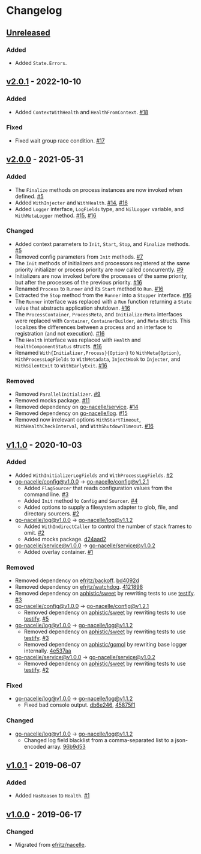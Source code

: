 # Changelog

## [Unreleased]

### Added

- Added `State.Errors`.

## [v2.0.1] - 2022-10-10

### Added

- Added `ContextWithHealth` and `HealthFromContext`. [#18](https://github.com/go-nacelle/process/pull/18)

### Fixed

- Fixed wait group race condition. [#17](https://github.com/go-nacelle/process/pull/17)

## [v2.0.0] - 2021-05-31

### Added

- The `Finalize` methods on process instances are now invoked when defined. [#5](https://github.com/go-nacelle/process/pull/5)
- Added `WithInjecter` and `WithHealth`. [#14](https://github.com/go-nacelle/process/pull/14), [#16](https://github.com/go-nacelle/process/pull/16)
- Added `Logger` interface, `LogFields` type, and `NilLogger` variable, and `WithMetaLogger` method. [#15](https://github.com/go-nacelle/process/pull/15), [#16](https://github.com/go-nacelle/process/pull/16)

### Changed

- Added context parameters to `Init`, `Start`, `Stop`, and `Finalize` methods. [#5](https://github.com/go-nacelle/process/pull/5)
- Removed config parameters from `Init` methods. [#7](https://github.com/go-nacelle/process/pull/7)
- The `Init` methods of initializers and processors registered at the same priority initializer or process priority are now called concurrently. [#9](https://github.com/go-nacelle/process/pull/9)
- Initializers are now invoked before the processes of the same priority, but after the processes of the previous priority. [#16](https://github.com/go-nacelle/process/pull/16)
- Renamed `Process` to `Runner` and its `Start` method to `Run`. [#16](https://github.com/go-nacelle/process/pull/16)
- Extracted the `Stop` method from the `Runner` into a `Stopper` interface. [#16](https://github.com/go-nacelle/process/pull/16)
- The `Runner` interface was replaced with a `Run` function returning a `State` value that abstracts application shutdown. [#16](https://github.com/go-nacelle/process/pull/16)
- The `ProcessContainer`, `ProcessMeta`, and `InitializerMeta` interfaces were replaced with `Container`, `ContainerBuilder`, and `Meta` structs. This localizes the differences between a process and an interface to registration (and not execution). [#16](https://github.com/go-nacelle/process/pull/16)
- The `Health` interface was replaced with `Health` and `HealthComponentStatus` structs. [#16](https://github.com/go-nacelle/process/pull/16)
- Renamed `With{Initializer,Process}{Option}` to `WithMeta{Option}`, `WithProcessLogFields` to `WithMetadata`, `InjectHook` to `Injecter`, and `WithSilentExit` to `WithEarlyExit`. [#16](https://github.com/go-nacelle/process/pull/16)

### Removed

- Removed `ParallelInitializer`. [#9](https://github.com/go-nacelle/process/pull/9)
- Removed mocks package. [#11](https://github.com/go-nacelle/process/pull/11)
- Removed dependency on [go-nacelle/service](https://github.com/go-nacelle/service). [#14](https://github.com/go-nacelle/process/pull/14)
- Removed dependency on [go-nacelle/log](https://github.com/go-nacelle/log). [#15](https://github.com/go-nacelle/process/pull/15)
- Removed now irrelevant options `WithStartTimeout`, `WithHealthCheckInterval`, and `WithShutdownTimeout`. [#16](https://github.com/go-nacelle/process/pull/16)

## [v1.1.0] - 2020-10-03

### Added

- Added `WithInitializerLogFields` and `WithProcessLogFields`. [#2](https://github.com/go-nacelle/process/pull/2)
- [go-nacelle/config@v1.0.0] -> [go-nacelle/config@v1.2.1]
  - Added `FlagSourcer` that reads configuration values from the command line. [#3](https://github.com/go-nacelle/config/pull/3)
  - Added `Init` method to `Config` and `Sourcer`. [#4](https://github.com/go-nacelle/config/pull/4)
  - Added options to supply a filesystem adapter to glob, file, and directory sourcers. [#2](https://github.com/go-nacelle/config/pull/2)
- [go-nacelle/log@v1.0.0] -> [go-nacelle/log@v1.1.2]
  - Added `WithIndirectCaller` to control the number of stack frames to omit. [#2](https://github.com/go-nacelle/log/pull/2)
  - Added mocks package. [d24aad2](https://github.com/go-nacelle/log/commit/d24aad20df4c5b24dbdff3860c348af82abed169)
- [go-nacelle/service@v1.0.0] -> [go-nacelle/service@v1.0.2]
  - Added overlay container. [#1](https://github.com/go-nacelle/service/pull/1)

### Removed

- Removed dependency on [efritz/backoff](https://github.com/efritz/backoff). [bd4092d](https://github.com/go-nacelle/process/commit/bd4092d39078bba1e9cdce0e3187560fbfb172bc)
- Removed dependency on [efritz/watchdog](https://github.com/efritz/watchdog). [4121898](https://github.com/go-nacelle/process/commit/41218985f4849dc0e89c26e0fe2b274a31af61fb)
- Removed dependency on [aphistic/sweet](https://github.com/aphistic/sweet) by rewriting tests to use [testify](https://github.com/stretchr/testify). [#3](https://github.com/go-nacelle/process/pull/3)
- [go-nacelle/config@v1.0.0] -> [go-nacelle/config@v1.2.1]
  - Removed dependency on [aphistic/sweet](https://github.com/aphistic/sweet) by rewriting tests to use [testify](https://github.com/stretchr/testify). [#5](https://github.com/go-nacelle/config/pull/5)
- [go-nacelle/log@v1.0.0] -> [go-nacelle/log@v1.1.2]
  - Removed dependency on [aphistic/sweet](https://github.com/aphistic/sweet) by rewriting tests to use [testify](https://github.com/stretchr/testify). [#3](https://github.com/go-nacelle/log/pull/3)
  - Removed dependency on [aphistic/gomol](https://github.com/aphistic/gomol) by rewriting base logger internally. [4e537aa](https://github.com/go-nacelle/log/commit/4e537aa0e5a08638bfb45f5153e8deccf6e1d00d)
- [go-nacelle/service@v1.0.0] -> [go-nacelle/service@v1.0.2]
  - Removed dependency on [aphistic/sweet](https://github.com/aphistic/sweet) by rewriting tests to use [testify](https://github.com/stretchr/testify). [#2](https://github.com/go-nacelle/service/pull/2)

### Fixed

- [go-nacelle/log@v1.0.0] -> [go-nacelle/log@v1.1.2]
  - Fixed bad console output. [db6e246](https://github.com/go-nacelle/log/commit/db6e24657334615a099e39bae0359179778016e4), [45875f1](https://github.com/go-nacelle/log/commit/45875f173a0db48fc3f615d96a4f83e015cdf130)

### Changed

- [go-nacelle/log@v1.0.0] -> [go-nacelle/log@v1.1.2]
  - Changed log field blacklist from a comma-separated list to a json-encoded array. [96b9d53](https://github.com/go-nacelle/log/commit/96b9d53baff25f7c0436799f520c3d4a5970941e)

## [v1.0.1] - 2019-06-07

### Added

- Added `HasReason` to `Health`. [#1](https://github.com/go-nacelle/process/pull/1)

## [v1.0.0] - 2019-06-17

### Changed

- Migrated from [efritz/nacelle](https://github.com/efritz/nacelle).

[Unreleased]: https://github.com/go-nacelle/process/compare/v2.0.1...HEAD
[go-nacelle/config@v1.0.0]: https://github.com/go-nacelle/config/releases/tag/v1.0.0
[go-nacelle/config@v1.2.1]: https://github.com/go-nacelle/config/releases/tag/v1.2.1
[go-nacelle/log@v1.0.0]: https://github.com/go-nacelle/log/releases/tag/v1.0.0
[go-nacelle/log@v1.1.2]: https://github.com/go-nacelle/log/releases/tag/v1.1.2
[go-nacelle/service@v1.0.0]: https://github.com/go-nacelle/service/releases/tag/v1.0.0
[go-nacelle/service@v1.0.2]: https://github.com/go-nacelle/service/releases/tag/v1.0.2
[v1.0.0]: https://github.com/go-nacelle/process/releases/tag/v1.0.0
[v1.0.1]: https://github.com/go-nacelle/process/compare/v1.0.0...v1.0.1
[v1.1.0]: https://github.com/go-nacelle/process/compare/v1.0.1...v1.1.0
[v2.0.0]: https://github.com/go-nacelle/process/compare/v1.1.0...v2.0.0
[v2.0.1]: https://github.com/go-nacelle/process/compare/v2.0.0...v2.0.1
